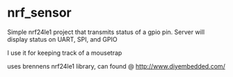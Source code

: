 # nrf_sensor
Simple nrf24le1 project that transmits status of a gpio pin.
Server will display status on UART, SPI, and GPIO

I use it for keeping track of a mousetrap


uses brennens nrf24le1 library, can found @ http://www.diyembedded.com/
